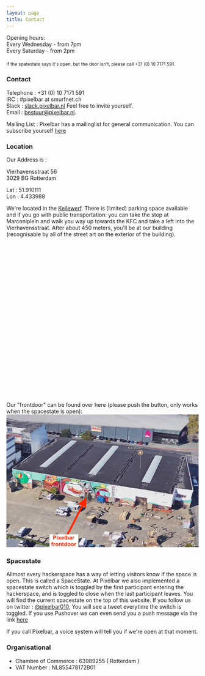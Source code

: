 ```yaml
---
layout: page
title: Contact
---
```


<p class="message">
  Opening hours: <br /> Every Wednesday - from 7pm <br /> Every Saturday - from 2pm <br /><br /><small>If the spatestate says it's open, but the door isn't, please call +31 (0) 10 7171 591.</small>
</p>

### Contact

Telephone : +31 (0) 10 7171 591<br />
IRC : #pixelbar at smurfnet.ch<br />
Slack : <a href="https://slack.pixelbar.nl/">slack.pixelbar.nl</a> Feel free to invite yourself.<br />
Email : <a href="mailto:bestuur@pixelbar.nl">bestuur@pixelbar.nl.</a>

Mailing List : Pixelbar has a mailinglist for general communication. You can subscribe yourself <a href="https://www.pixelbar.nl/joinlist/">here</a>

### Location

Our Address is :

Vierhavensstraat 56<br />
3029 BG Rotterdam

Lat : 51.910111<br />
Lon : 4.433988

We're located in the <a href="http://www.keilewerf.nl">Keilewerf</a>. There is (limited) parking space available and if you go with public transportation: you can take the stop at Marconiplein and walk you way up towards the KFC and take a left into the Vierhavensstraat. After about 450 meters, you'll be at our building (recognisable by all of the street art on the exterior of the building).

<script src="https://maps.googleapis.com/maps/api/js"></script>
<script>
  function initialize() {
    var mapCanvas = document.getElementById('map');
    var mapOptions = {
      center: new google.maps.LatLng(51.910111, 4.433988),
      zoom: 16,
      mapTypeId: google.maps.MapTypeId.ROADMAP
    }
    var map = new google.maps.Map(mapCanvas, mapOptions)
    var markerPos = new google.maps.LatLng(51.910111, 4.433988);
    var marker = new google.maps.Marker({
      position: markerPos,
      map: map,
      title: "Pixelbar HQ",
    });
  }
  google.maps.event.addDomListener(window, 'load', initialize);
</script>
<div id="map" style="width: 100%; height: 400px; margin-bottom: 15px;"></div>

Our "frontdoor" can be found over here (please push the button, only works when the spacestate is open):
![location](/public/images/shared/location.jpg)

### Spacestate

Allmost every hackerspace has a way of letting visitors know if the space is open. This is called a SpaceState. At Pixelbar we also implemented a spacestate switch which is toggled by the first participant entering the hackerspace, and is toggled to close when the last participant leaves. You will find the current spacestate on the top of this website. If you follow us on twitter : <a href="https://www.twitter.com/pixelbar010">@pixelbar010</a>, You will see a tweet everytime the switch is toggled. If you use Pushover we can even send you a push message via the link <a href="https://pushover.net/subscribe/PixelbarSpacestate-gbQgUDCwh2Yi8L5">here</a>

If you call Pixelbar, a voice system will tell you if we're open at that moment.


### Organisational

* Chambre of Commerce : 63989255 ( Rotterdam )
* VAT Number : NL855478172B01
